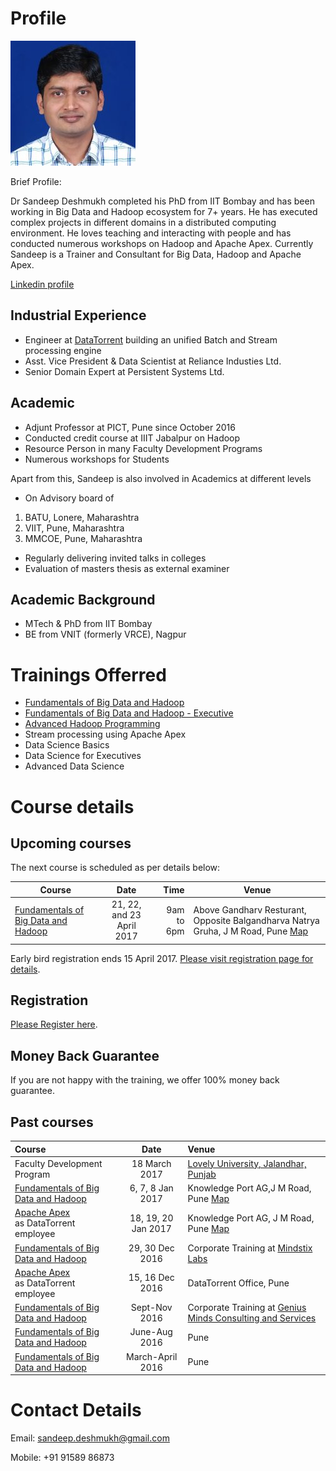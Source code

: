 # Profile
 ![Dr Sandeep Deshmukh](Sandeep_Deshmukh.jpg) 

Brief Profile:

Dr Sandeep Deshmukh completed his PhD from IIT Bombay and has been working in Big Data and Hadoop ecosystem for 7+ years. He has executed complex projects in different domains in a distributed computing environment. He loves teaching and interacting with people and has conducted numerous workshops on Hadoop and Apache Apex. Currently Sandeep is a Trainer and Consultant for Big Data, Hadoop and Apache Apex.

[Linkedin profile](https://in.linkedin.com/in/sandeep-deshmukh-phd-864b461)

## Industrial Experience
- Engineer at [DataTorrent](http://www.datatorrent.com) building an unified Batch and Stream processing engine
- Asst. Vice President & Data Scientist at Reliance Industies Ltd.
- Senior Domain Expert at Persistent Systems Ltd.

## Academic
- Adjunt Professor at PICT, Pune since October 2016
- Conducted credit course at IIIT Jabalpur on Hadoop
- Resource Person in many Faculty Development Programs
- Numerous workshops for Students

Apart from this, Sandeep is also involved in Academics at different levels

- On Advisory board of
 1. BATU, Lonere, Maharashtra
 2. VIIT, Pune, Maharashtra
 3. MMCOE, Pune, Maharashtra
- Regularly delivering invited talks in colleges
- Evaluation of masters thesis as external examiner

## Academic Background
- MTech & PhD from IIT Bombay
- BE from VNIT (formerly VRCE), Nagpur

# Trainings Offerred
- [Fundamentals of Big Data and Hadoop](fundamentals-of-hadoop.md)
- [Fundamentals of Big Data and Hadoop - Executive](fundamentals-of-hadoop-executive.md)
- [Advanced Hadoop Programming](advanced-hadoop-programming.md)
- Stream processing using Apache Apex
- Data Science Basics
- Data Science for Executives
- Advanced Data Science

# Course details
## Upcoming courses
The next course is scheduled as per details below:

| Course                 | Date                    | Time  |  Venue   |
| ---------------------- |:----------------------:| -----:| ----------------------------- |
| [Fundamentals of Big Data and Hadoop](fundamentals-of-hadoop.md) | 21, 22, and 23 April 2017  | 9am to 6pm | Above Gandharv Resturant, Opposite Balgandharva Natrya Gruha, J M Road, Pune  [Map](https://www.justdial.com/Pune/Knowledge-Port-AG-Above-Gandharv-Resturant-Shivaji-Nagar/020PXX20-XX20-141028100104-I5S4_BZDET) |

Early bird registration ends 15 April 2017. [Please visit registration page for details](register.md).

## Registration
[Please Register here](register.md).

## Money Back Guarantee
If you are not happy with the training, we offer 100% money back guarantee.

## Past courses

| Course                                       | Date                           |  Venue                    |
| :------------------------------------------- |:------------------------------:|:------------------------- |
| Faculty Development Program | 18 March 2017  | [Lovely University, Jalandhar, Punjab](http://www.lpu.in)|
| [Fundamentals of Big Data and Hadoop](fundamentals-of-hadoop.md) | 6, 7, 8 Jan 2017  | Knowledge Port AG,J M Road, Pune  [Map](https://goo.gl/maps/vQiTUoswYF52) |
[Apache Apex](http://apex.apache.org)<br/> as DataTorrent employee | 18, 19, 20 Jan 2017  | Knowledge Port AG, J M Road, Pune  [Map](https://goo.gl/maps/vQiTUoswYF52) |
| [Fundamentals of Big Data and Hadoop](fundamentals-of-hadoop.md) | 29, 30 Dec 2016 | Corporate Training at [Mindstix Labs](http://www.mindstix.com) |
[Apache Apex](http://apex.apache.org)<br/> as DataTorrent employee | 15, 16 Dec 2016  |DataTorrent Office, Pune |
| [Fundamentals of Big Data and Hadoop](fundamentals-of-hadoop.md) | Sept-Nov 2016 | Corporate Training at [Genius Minds Consulting and Services](http://genius-minds.com) |
| [Fundamentals of Big Data and Hadoop](fundamentals-of-hadoop.md) | June-Aug 2016 | Pune  |
| [Fundamentals of Big Data and Hadoop](fundamentals-of-hadoop.md) | March-April 2016 | Pune |

# Contact Details

Email: sandeep.deshmukh@gmail.com

Mobile: +91 91589 86873 

<script>
  (function(i,s,o,g,r,a,m){i['GoogleAnalyticsObject']=r;i[r]=i[r]||function(){
  (i[r].q=i[r].q||[]).push(arguments)},i[r].l=1*new Date();a=s.createElement(o),
  m=s.getElementsByTagName(o)[0];a.async=1;a.src=g;m.parentNode.insertBefore(a,m)
  })(window,document,'script','https://www.google-analytics.com/analytics.js','ga');

  ga('create', 'UA-89158674-1', 'auto');
  ga('send', 'pageview');

</script>

